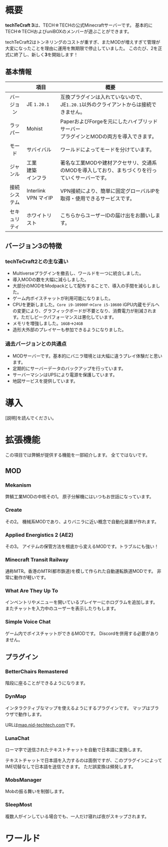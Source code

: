 # 概要

**techTeCraft 3**は、TECH☆TECHの公式Minecraftサーバーです。
基本的にTECH☆TECHおよびuniBOXのメンバーが遊ぶことができます。

techTeCraft2はトンネリングのコストが重すぎ、またMODが増えすぎて管理が大変になったことを理由に運用を無期限で停止していました。
このたび、2を正式に終了し、新しく**3**を開始します！

## 基本情報

|        | 項目               | 概要                                                   |
| :----: | ---------------- | ---------------------------------------------------- |
| バージョン  | JE `1.20.1`      | 互換プラグインは入れていないので、JE`1.20.1`以外のクライアントからは接続できません。      |
|  ラッパー  | Mohist           | PaperおよびForgeを元にしたハイブリッドサーバー<br>プラグインとMODの両方を導入できます。 |
|  モード   | サバイバル | ワールドによってモードを分けています。|
|  ジャンル  | 工業<br>建築<br>インフラ | 著名な工業MODや建材アクセサリ、交通系のMODを導入しており、まちづくりを行っていくサーバーです。   |
| 接続システム | Interlink VPN マイIP | VPN接続により、簡単に固定グローバルIPを取得・使用できるサービスです。 |
| セキュリティ | ホワイトリスト          | こちらからユーザーIDの届け出をお願いします。 |

## バージョン3の特徴

### techTeCraft2との主な違い

- Multiverseプラグインを撤去し、ワールドを一つに統合しました。
- 導入MODの数を大幅に減らしました。
- 大部分のMODをModpackとして配布することで、導入の手間を減らしました。
- ゲーム内ボイスチャットが利用可能になりました。
- CPUを更新しました。`Core i9-10900F`→`Core i5-10600` iGPU内蔵モデルへの変更により、グラフィックボードが不要となり、消費電力が削減されます。ただしピークパフォーマンスは悪化しています。
- メモリを増強しました。`16GB`→`24GB`
- 造形大外部のプレイヤーも参加できるようになりました。

### 過去バージョンとの共通点

- MODサーバーです。基本的にバニラ環境とは大幅に違うプレイ体験だと思います。
- 定期的にサーバーデータのバックアップを行っています。
- サーバーマシンはUPSにより電源を保護しています。
- 地図サービスを提供しています。

# 導入

[説明]を読んでください。

# 拡張機能

この項目では弊鯖が提供する機能を一部紹介します。
全てではないです。

## MOD

### Mekanism

弊鯖工業MODの中核その1。
原子分解機にはいつもお世話になっています。

### Create

その2。
機械系MODであり、よりバニラに近い概念で自動化装置が作れます。

### Applied Energistics 2 (AE2)

その3。
アイテムの保管方法を根底から変えるMODです。トラブルにも強い！

### Minecraft Transit Railway

通称MTR。香港のMTR(都市鉄道)を模して作られた自動運転鉄道MODです。
非常に動作が軽いです。

### What Are They Up To

インベントリやメニューを開いているプレイヤーにホログラムを追加します。
またチャットを入力中のユーザーを表示したりもします。

### Simple Voice Chat

ゲーム内でボイスチャットができるMODです。
Discordを併用する必要がありません。

## プラグイン

### BetterChairs Remastered

階段に座ることができるようになります。

### DynMap

インタラクティブなマップを使えるようにするプラグインです。
マップはブラウザで動作します。

URLは[map.nid-techtech.com](https://map.nid-techtech.com)です。

### LunaChat

ローマ字で送信されたテキストチャットを自動で日本語に変換します。

テキストチャットで日本語を入力するのは面倒ですが、このプラグインによってIME切替なしで日本語を送信できます。
ただ誤変換は頻発します。

### MobsManager

Mobの振る舞いを制御します。

### SleepMost

複数人がインしている場合でも、一人だけ寝れば夜がスキップされます。

# ワールド


